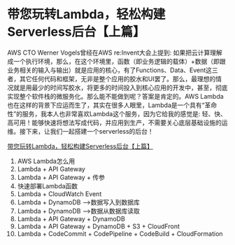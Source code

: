 # **带您玩转Lambda，轻松构建Serverless后台【上篇】** 

AWS CTO Werner Vogels曾经在AWS re:Invent大会上提到: 如果把云计算理解成一个执行环境，那么，在这个环境里，函数（即业务逻辑的载体）+数据（即跟业务相关的输入与输出）就是应用的核心，有了Functions、Data、Event这三者，其它任何代码和框架，无非是整个应用的胶水和UI罢了。那么，最理想的情况就是用最少的时间写胶水，将更多的时间投入到核心应用的开发中，甚至，彻底实现整个软件栈的微服务化。那么能不能做到呢？答案是肯定的。AWS Lambda也在这样的背景下应运而生了，其实在很多人眼里，Lambda是一个具有“革命性”的服务，我本人也非常喜欢Lambda这个服务，因为它给我的感觉是: 轻、快、高可用！能够快速将想法写成代码，并应用到生产，不需要关心底层基础设施的运维。接下来，让我们一起搭建一个serverless的后台！

[带您玩转Lambda，轻松构建Serverless后台【上篇】](带您玩转Lambda，轻松构建Serverless后台[上篇].md)

1. AWS Lambda怎么用
2. Lambda + API Gateway
3. Lambda + API Gateway + 传参
4. 快速部署Lambda函数
5. Lambda + CloudWatch Event
6. Lambda + DynamoDB –>数据写入到数据库
7. Lambda + DynamoDB –>数据从数据库读取
8. Lambda + API Gateway + DynamoDB
9. Lambda + API Gateway + DynamoDB + S3 + CloudFront
10. Lambda + CodeCommit + CodePipeline + CodeBuild + CloudFormation